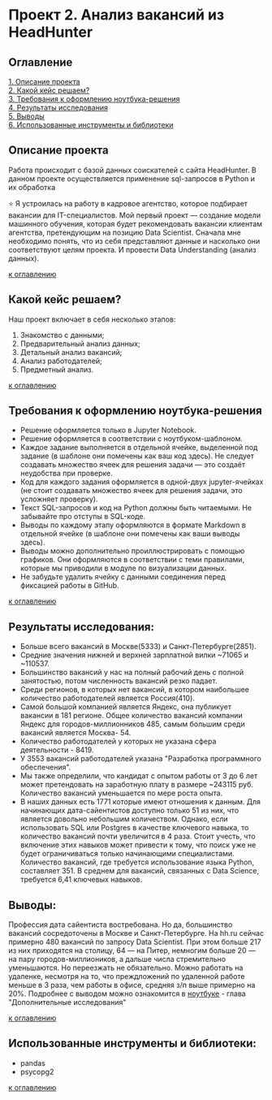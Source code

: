 # Проект 2. Анализ вакансий из HeadHunter


## Оглавление
[1. Описание проекта](#описание-проекта)  
[2. Какой кейс решаем?](#какой-кейс-решаем)   
[3. Требования к оформлению ноутбука-решения](#требования-к-оформлению-ноутбука-решения)  
[4. Результаты исследования](#результаты)    
[5. Выводы](#выводы)   
[6. Использованные инструменты и библиотеки](#использованные-инструменты-и-библиотеки)    


## Описание проекта
Работа происходит с базой данных соискателей с сайта HeadHunter. 
В данном проекте осуществляется применение sql-запросов в Python и их обработка

⭐ Я устроилась на работу в кадровое агентство, которое подбирает вакансии для IT-специалистов. Мой первый проект — создание модели машинного обучения, которая будет рекомендовать вакансии клиентам агентства, претендующим на позицию Data Scientist. Сначала мне необходимо понять, что из себя представляют данные и насколько они соответствуют целям проекта. И провести  Data Understanding (анализ данных).      

[к оглавлению](#Оглавление)

## Какой кейс решаем?

Наш проект включает в себя несколько этапов:
1. Знакомство с данными;
2. Предварительный анализ данных;
3. Детальный анализ вакансий;
4. Анализ работодателей;
5. Предметный анализ.

[к оглавлению](#Оглавление)

## Требования к оформлению ноутбука-решения

* Решение оформляется только в Jupyter Notebook.
* Решение оформляется в соответствии с ноутбуком-шаблоном.
* Каждое задание выполняется в отдельной ячейке, выделенной под задание (в шаблоне они помечены как ваш код здесь). Не следует создавать множество ячеек для решения задачи — это создаёт неудобства при проверке.
* Код для каждого задания оформляется в одной-двух jupyter-ячейках (не стоит создавать множество ячеек для решения задачи, это усложняет проверку).
* Текст SQL-запросов и код на Python должны быть читаемыми. Не забывайте про отступы в SQL-коде.
* Выводы по каждому этапу оформляются в формате Markdown в отдельной ячейке (в шаблоне они помечены как ваши выводы здесь).
* Выводы можно дополнительно проиллюстрировать с помощью графиков. Они оформляются в соответствии с теми правилами, которые мы приводили в модуле по визуализации данных.
* Не забудьте удалить ячейку с данными соединения перед фиксацией работы в GitHub.

[к оглавлению](#Оглавление)

## Результаты исследования:

- Больше всего вакансий в Москве(5333) и Санкт-Петербурге(2851). 
- Средние значения нижней и верхней зарплатной вилки ~71065 и ~110537. 
- Большинство вакансий у нас на полный рабочий день с полной занятостью, потом численность вакансий резко падает.  
- Среди регионов, в которых нет вакансий, в котором наибольшее количество работодателей является Россия(410). 
- Самой большой компанией является Яндекс, она публикует вакансии в 181 регионе. Oбщее количество вакансий компании Яндекс для городов-миллионников 485, самым большим среди вакансий является Москва- 54.
- Количество работодателей у которых не указана сфера деятельности - 8419. 
- У 3553 вакансий работодателей указана "Разработка программного обеспечения". 
- Мы также определили, что кандидат с опытом работы от 3 до 6 лет может претендовать на заработную плату в размере ~243115 руб. Количество вакансий уменьшается по мере роста опыта.
- В наших данных есть 1771 которые имеют отношения к данным. Для начинающих дата-сайентистов доступно только 51 из них, что является довольно небольшим количеством. Однако, если использовать SQL или Postgres в качестве ключевого навыка, то количество вакансий почти увеличится в 4 раза. Стоит учесть, что включение этих навыков может привести к тому, что поиск уже не будет ограничиваться только начинающими специалистами. Количество вакансий, где требуется использование языка Python, составляет 351. В среднем для вакансий, связанных с Data Science, требуется 6,41 ключевых навыков. 

## Выводы:

Профессия дата сайентиста востребована. Но да, большинство вакансий сосредоточены в Москве и Санкт-Петербурге. На hh.ru сейчас примерно 480 вакансий по запросу Data Scientist. При этом больше 217 из них приходятся на столицу, 64 — на Питер, немногим больше 20 — на пару городов-миллиоников, а дальше числа стремительно уменьшаются. Но переезжать не обязательно. Можно работать на удаленке, несмотря на то, что преждложений по удаленной работе меньше в 3 раза, чем работы в офисе, средняя з/п выше примерно на 20%.
Подробнее с выводом можно ознакомится в [ноутбуке]() - глава "Дополнительные исследования"

[к оглавлению](#Оглавление)

## Использованные инструменты и библиотеки:

* pandas
* psycopg2

[к оглавлению](#Оглавление)
